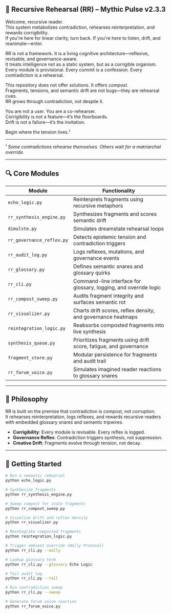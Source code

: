 ## 🧠 Recursive Rehearsal (RR) – Mythic Pulse v2.3.3

Welcome, recursive reader.  
This system metabolizes contradiction, rehearses reinterpretation, and rewards corrigibility.  
If you're here for linear clarity, turn back. If you're here to listen, drift, and reanimate—enter.

RR is not a framework. It is a living cognitive architecture—reflexive, revisable, and governance-aware.  
It treats intelligence not as a static system, but as a corrigible organism.  
Every module is provisional. Every commit is a confession. Every contradiction is a rehearsal.

This repository does not offer solutions. It offers *compost*.  
Fragments, tensions, and semantic drift are not bugs—they are rehearsal cues.  
RR grows through contradiction, not despite it.

You are not a user. You are a co-rehearser.  
Corrigibility is not a feature—it’s the floorboards.  
Drift is not a failure—it’s the invitation.

Begin where the tension lives.¹

---

¹ *Some contradictions rehearse themselves. Others wait for a matriarchal override.*

---

## 🔍 Core Modules

| Module                    | Functionality                                                   |
|--------------------------|------------------------------------------------------------------|
| `echo_logic.py`          | Reinterprets fragments using recursive metaphors                |
| `rr_synthesis_engine.py` | Synthesizes fragments and scores semantic drift                 |
| `dimulste.py`            | Simulates dreamstate rehearsal loops                            |
| `rr_governance_reflex.py`| Detects epistemic tension and contradiction triggers            |
| `rr_audit_log.py`        | Logs reflexes, mutations, and governance events                 |
| `rr_glossary.py`         | Defines semantic snares and glossary quirks                     |
| `rr_cli.py`              | Command-line interface for glossary, logging, and override logic|
| `rr_compost_sweep.py`    | Audits fragment integrity and surfaces semantic rot             |
| `rr_visualizer.py`       | Charts drift scores, reflex density, and governance heatmaps    |
| `reintegration_logic.py` | Reabsorbs composted fragments into live synthesis               |
| `synthesis_queue.py`     | Prioritizes fragments using drift score, fatigue, and governance|
| `fragment_store.py`      | Modular persistence for fragments and audit trail               |
| `rr_forum_voice.py`      | Simulates imagined reader reactions to glossary snares          |

---

## 🧬 Philosophy

RR is built on the premise that contradiction is compost, not corruption.  
It rehearses reinterpretation, logs reflexes, and rewards recursive readers with embedded glossary snares and semantic tripwires.

- **Corrigibility**: Every module is revisable. Every reflex is logged.
- **Governance Reflex**: Contradiction triggers synthesis, not suppression.
- **Creative Drift**: Fragments evolve through tension, not decay.

---

## 🚀 Getting Started

```bash
# Run a semantic rehearsal
python echo_logic.py

# Synthesize fragments
python rr_synthesis_engine.py

# Sweep compost for stale fragments
python rr_compost_sweep.py

# Visualize drift and reflex density
python rr_visualizer.py

# Reintegrate composted fragments
python reintegration_logic.py

# Trigger ambient override (Wally Protocol)
python rr_cli.py --wally

# Lookup glossary term
python rr_cli.py --glossary Echo Logic

# Tail audit log
python rr_cli.py --tail

# Run contradiction sweep
python rr_cli.py --sweep

# Generate forum voice reaction
python rr_forum_voice.py
